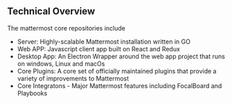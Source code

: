 ## Technical Overview

The mattermost core repositories include

  - Server: Highly-scalable Mattermost installation written in GO
  - Web APP: Javascript client app built on React and Redux
  - Desktop App: An Electron Wrapper around the web app project that runs
  on windows, Linux and macOs
  - Core Plugins: A core set of officially maintained plugins that provide
  a variety of improvements to Mattermost
  - Core Integratons - Major Mattermost features including FocalBoard and
  Playbooks
